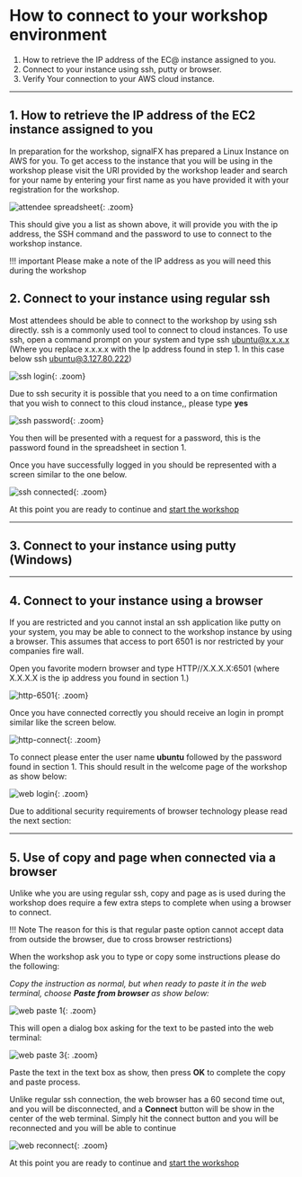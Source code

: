 # How to connect to your workshop environment

1. How to retrieve the IP address of the EC@ instance assigned to you.
2. Connect to your instance using ssh, putty or browser.
3. Verify Your connection to your AWS cloud instance.

---

## 1. How to retrieve the IP address of the EC2 instance assigned to you

In preparation for the workshop, signalFX has prepared a Linux Instance on AWS for you.
To get access to the instance that you will be using in the workshop please visit the URl provided by the workshop leader and search for your name by entering your first name as you have provided it with your registration for the workshop.

![attendee spreadsheet](../images/intro/search-spreadsheet.png){: .zoom}

This should give you a list as shown above,  it will provide you with the  ip address, the SSH command and the password to use to connect to the workshop instance.

!!! important
    Please make a note of the IP address as you will need this during the workshop

## 2. Connect to your instance using regular ssh

Most attendees should be able to connect to the workshop by using ssh directly.
ssh is a commonly used tool to connect to cloud instances.
To use ssh, open a command prompt on your system and type ssh ubuntu@x.x.x.x  (Where you replace x.x.x.x with the Ip address found in step 1. In this case below ssh ubuntu@3.127.80.222)

![ssh login](../images/intro/ssh-1.png){: .zoom}

Due to ssh security it is possible that you need to a on time confirmation that you wish to connect to this cloud instance,, please type **yes**

![ssh password](../images/intro/ssh-2.png){: .zoom}

You then will be presented with a request for a password, this is the password found in the spreadsheet in section 1.

Once you have successfully logged in you should be represented with a screen similar to the one below.

![ssh connected](../images/intro/ssh-3.png){: .zoom}

At this point you are ready to continue and [start the workshop](https://signalfx.github.io/observability-workshop/latest/smartagent/k3s/)

---

## 3. Connect to your instance using putty (Windows)

---

## 4. Connect to your instance using a browser

If you are restricted and you cannot instal an ssh application like putty on your system,  you may be able to connect to the workshop instance by using a browser.   This assumes that access to port 6501 is nor restricted by your companies fire wall.

Open you favorite modern browser and type HTTP//X.X.X.X:6501  (where X.X.X.X is the ip address you found in section 1.)

![http-6501](../images/intro/shellinabox-url.png){: .zoom}

Once you have connected correctly  you should receive an login in prompt similar like the screen below.

![http-connect](../images/intro/shellinabox-connect.png){: .zoom}

To connect please enter the user name **ubuntu** followed by the password found in section 1.
This should result in the welcome page of the workshop as show below:

![web login](../images/intro/shellinabox-login.png){: .zoom}

Due to additional security requirements of browser technology please read the next section:

---

## 5. Use of copy and page when connected via a browser

Unlike whe you are using regular ssh,  copy and page as is used during the workshop does require a few extra steps to complete when using a browser to connect.

!!! Note
    The reason for this is that regular paste option  cannot accept data from outside the browser, due to cross browser restrictions)

When the workshop ask you to type or copy some instructions please do the following:

*Copy the instruction as normal, but when  ready to paste it in the web terminal, choose **Paste from browser**  as show below:*

![web paste 1](../images/intro/shellinabox-paste-browser.png){: .zoom}

This will open a dialog box asking for the text to be pasted into the web terminal:

![web paste 3](../images/intro/shellinabox-example-1.png){: .zoom}

Paste the text in the text box as show, then press **OK** to complete the copy and paste process.

Unlike regular ssh connection, the web browser has a 60 second time out, and  you will be disconnected, and a **Connect** button will be show in the center of the web terminal.
Simply hit the connect button and you will be reconnected and you will be able to continue

 ![web reconnect](../images/intro/shellinabox-reconnect.png){: .zoom}

At this point you are ready to continue and [start the workshop](https://signalfx.github.io/observability-workshop/latest/smartagent/k3s/)
